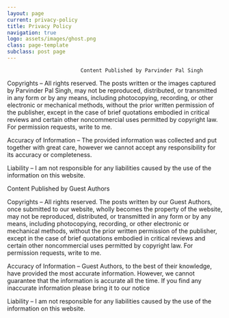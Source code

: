 ```yaml
---
layout: page
current: privacy-policy
title: Privacy Policy
navigation: true
logo: assets/images/ghost.png
class: page-template
subclass: post page
---
```


                            Content Published by Parvinder Pal Singh

Copyrights – All rights reserved. The posts written or the images captured by Parvinder Pal Singh, may not be reproduced, distributed, or transmitted in any form or by any means, including photocopying, recording, or other electronic or mechanical methods, without the prior written permission of the publisher, except in the case of brief quotations embodied in critical reviews and certain other noncommercial uses permitted by copyright law. For permission requests, write to me.

Accuracy of Information – The provided information was collected and put together with great care, however we cannot accept any responsibility for its accuracy or completeness.

Liability – I am not responsible for any liabilities caused by the use of the information on this website.

Content Published by Guest Authors

Copyrights – All rights reserved. The posts written by our Guest Authors, once submitted to our website, wholly becomes the property of the website, may not be reproduced, distributed, or transmitted in any form or by any means, including photocopying, recording, or other electronic or mechanical methods, without the prior written permission of the publisher, except in the case of brief quotations embodied in critical reviews and certain other noncommercial uses permitted by copyright law. For permission requests, write to me.

Accuracy of Information – Guest Authors, to the best of their knowledge, have provided the most accurate information. However, we cannot guarantee that the information is accurate all the time. If you find any inaccurate information please bring it to our notice

Liability – I am not responsible for any liabilities caused by the use of the information on this website.


